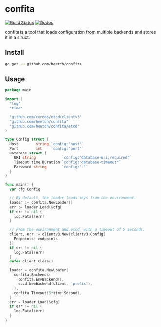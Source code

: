 # confita

[![Build Status](https://drone.heetch.net/api/badges/heetch/confita/status.svg)](https://drone.heetch.net/heetch/confita)
[![Godoc](http://img.shields.io/badge/go-documentation-blue.svg?style=flat-square)](http://godoc.dev.heetch.internal/pkg/github.com/heetch/confita/)


confita is a tool that loads configuration from multiple backends and stores it in a struct.

## Install

```sh
go get -u github.com/heetch/confita
```

## Usage

```go
package main

import (
  "log"
  "time"

  "github.com/coreos/etcd/clientv3"
  "github.com/heetch/confita"
  "github.com/heetch/confita/etcd"
)

type Config struct {
  Host        string `config:"host"`
  Port        int    `config:"port"`
  Database struct {
    URI string            `config:"database-uri,required"`
    Timeout time.Duration `config:"database-timeout"`
    Password string       `config:"-"`
  }
}

func main() {
  var cfg Config

  // By default, the loader loads keys from the environment.
  loader := confita.NewLoader()
  err := loader.Load(&cfg)
  if err != nil {
    log.Fatal(err)
  }

  // From the environment and etcd, with a timeout of 5 seconds.
  client, err := clientv3.New(clientv3.Config{
    Endpoints: endpoints,
  })
  if err != nil {
    log.Fatal(err)
  }
  defer client.Close()

  loader = confita.NewLoader(
    confita.Backends(
      confita.EnvBackend(),
      etcd.NewBackend(client, "prefix"),
    ),
    confita.Timeout(5*time.Second),
  )
  err = loader.Load(&cfg)
  if err != nil {
    log.Fatal(err)
  }
}
```